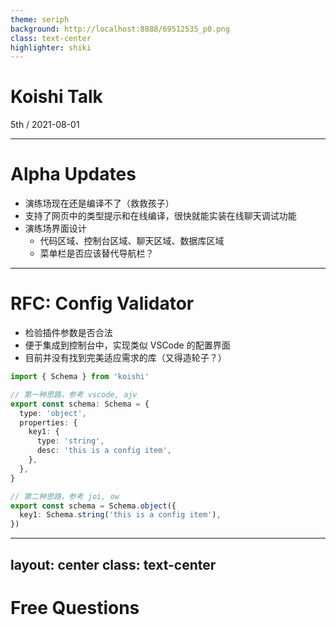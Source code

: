 ```yaml
---
theme: seriph
background: http://localhost:8888/69512535_p0.png
class: text-center
highlighter: shiki
---
```


# Koishi Talk

<div class="opacity-80">
5th / 2021-08-01
</div>

---

# Alpha Updates

- 演练场现在还是编译不了（救救孩子）
- 支持了网页中的类型提示和在线编译，很快就能实装在线聊天调试功能
- 演练场界面设计
  - 代码区域、控制台区域、聊天区域、数据库区域
  - 菜单栏是否应该替代导航栏？

---

# RFC: Config Validator

- 检验插件参数是否合法
- 便于集成到控制台中，实现类似 VSCode 的配置界面
- 目前并没有找到完美适应需求的库（又得造轮子？）

```ts
import { Schema } from 'koishi'

// 第一种思路，参考 vscode, ajv
export const schema: Schema = {
  type: 'object',
  properties: {
    key1: {
      type: 'string',
      desc: 'this is a config item',
    },
  },
}

// 第二种思路，参考 joi, ow
export const schema = Schema.object({
  key1: Schema.string('this is a config item'),
})
```

---
layout: center
class: text-center
---

# Free Questions
